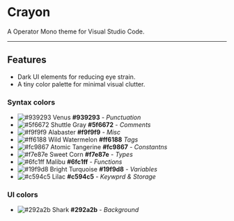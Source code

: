 # Crayon

A Operator Mono theme for Visual Studio Code.

---

## Features

- Dark UI elements for reducing eye strain.
- A tiny color palette for minimal visual clutter.

### Syntax colors

- ![#939293](https://placehold.it/15/939293/000000?text=+) Venus **#939293** - _Punctuation_
- ![#5f6672](https://placehold.it/15/5f6672/000000?text=+) Shuttle Gray **#5f6672** - _Comments_
- ![#f9f9f9](https://placehold.it/15/f9f9f9/000000?text=+) Alabaster **#f9f9f9** - _Misc_
- ![#ff6188](https://placehold.it/15/ff6188/000000?text=+) Wild Watermelon **#ff6188** _Tags_
- ![#fc9867](https://placehold.it/15/fc9867/000000?text=+) Atomic Tangerine **#fc9867** - _Constantns_
- ![#f7e87e](https://placehold.it/15/f7e87e/000000?text=+) Sweet Corn **#f7e87e** - _Types_
- ![#6fc1ff](https://placehold.it/15/6fc1ff/000000?text=+) Malibu **#6fc1ff** - _Functions_
- ![#19f9d8](https://placehold.it/15/19f9d8/000000?text=+) Bright Turquoise **#19f9d8** - _Variables_
- ![#c594c5](https://placehold.it/15/c594c5/000000?text=+) Lilac **#c594c5** - _Keywprd & Storage_

### UI colors

- ![#292a2b](https://placehold.it/15/abb2bf/000000?text=+) Shark **#292a2b** - _Background_
